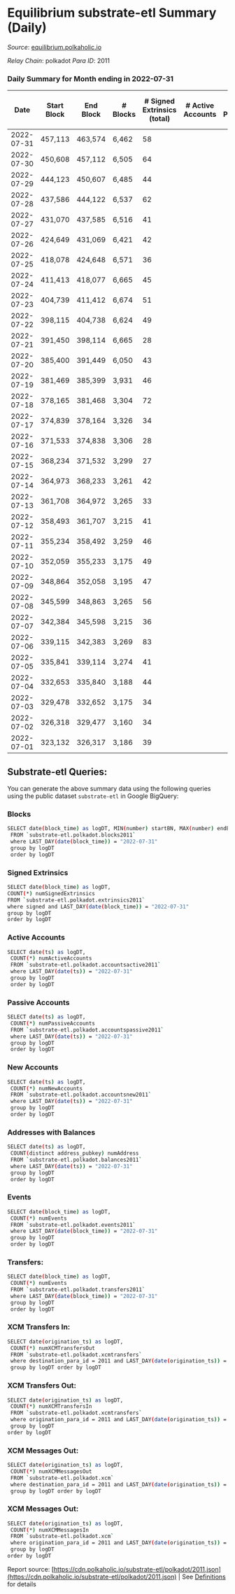 # Equilibrium substrate-etl Summary (Daily)

_Source_: [equilibrium.polkaholic.io](https://equilibrium.polkaholic.io)

*Relay Chain*: polkadot
*Para ID*: 2011



### Daily Summary for Month ending in 2022-07-31


| Date | Start Block | End Block | # Blocks | # Signed Extrinsics (total) | # Active Accounts | # Passive | # New | # Addresses with Balances | # Events | # Transfers | # XCM Transfers In | # XCM Transfers Out | # XCM In | # XCM Out | Issues | 
| ---- | ----------- | --------- | -------- | --------------------------- | ----------------- | --------- | ----- | ------------------------- | -------- | ----------- | ------------------ | ------------------- | -------- | --------- | ------ |
| 2022-07-31 | 457,113 | 463,574 | 6,462 | 58 |  |  |  | 7,289 | 146,748 |   |   |   |  |  |  |
| 2022-07-30 | 450,608 | 457,112 | 6,505 | 64 |  |  |  | 7,288 | 147,713 |   |   |   |  |  |  |
| 2022-07-29 | 444,123 | 450,607 | 6,485 | 44 |  |  |  | 7,282 | 147,214 |   |   |   |  |  |  |
| 2022-07-28 | 437,586 | 444,122 | 6,537 | 62 |  |  |  | 7,278 | 148,448 |   |   |   | 3 | 2 |  |
| 2022-07-27 | 431,070 | 437,585 | 6,516 | 41 |  |  |  | 7,276 | 147,899 |   |   |   |  |  |  |
| 2022-07-26 | 424,649 | 431,069 | 6,421 | 42 |  |  |  | 7,276 | 109,743 |   |   |   |  | 2 |  |
| 2022-07-25 | 418,078 | 424,648 | 6,571 | 36 |  |  |  | 7,402 | 20,393 |   |   |   |  |  |  |
| 2022-07-24 | 411,413 | 418,077 | 6,665 | 45 |  |  |  | 4,019 | 13,558 |   |   |   |  |  |  |
| 2022-07-23 | 404,739 | 411,412 | 6,674 | 51 |  |  |  | 4,012 | 13,573 |   |   |   |  |  |  |
| 2022-07-22 | 398,115 | 404,738 | 6,624 | 49 |  |  |  | 4,004 | 13,465 |   |   |   |  |  |  |
| 2022-07-21 | 391,450 | 398,114 | 6,665 | 28 |  |  |  | 4,002 | 13,479 |   |   |   |  |  |  |
| 2022-07-20 | 385,400 | 391,449 | 6,050 | 43 |  |  |  | 3,995 | 12,295 |   |   |   |  |  |  |
| 2022-07-19 | 381,469 | 385,399 | 3,931 | 46 |  |  |  | 3,988 | 8,069 |   |   |   |  |  |  |
| 2022-07-18 | 378,165 | 381,468 | 3,304 | 72 |  |  |  | 3,980 | 6,887 |   |   |   |  |  |  |
| 2022-07-17 | 374,839 | 378,164 | 3,326 | 34 |  |  |  | 3,966 | 6,813 |   |   |   |  |  |  |
| 2022-07-16 | 371,533 | 374,838 | 3,306 | 28 |  |  |  | 3,960 | 6,751 |   |   |   |  |  |  |
| 2022-07-15 | 368,234 | 371,532 | 3,299 | 27 |  |  |  | 3,954 | 6,718 |   |   |   |  |  |  |
| 2022-07-14 | 364,973 | 368,233 | 3,261 | 42 |  |  |  | 3,950 | 6,723 |   |   |   |  |  |  |
| 2022-07-13 | 361,708 | 364,972 | 3,265 | 33 |  |  |  | 3,942 | 6,668 |   |   |   |  |  |  |
| 2022-07-12 | 358,493 | 361,707 | 3,215 | 41 |  |  |  | 3,938 | 6,599 |   |   |   |  |  |  |
| 2022-07-11 | 355,234 | 358,492 | 3,259 | 46 |  |  |  | 3,933 | 6,742 |   |   |   |  |  |  |
| 2022-07-10 | 352,059 | 355,233 | 3,175 | 49 |  |  |  | 3,924 | 6,573 |   |   |   |  |  |  |
| 2022-07-09 | 348,864 | 352,058 | 3,195 | 47 |  |  |  | 3,912 | 6,582 |   |   |   |  |  |  |
| 2022-07-08 | 345,599 | 348,863 | 3,265 | 56 |  |  |  | 3,903 | 6,787 |   |   |   |  |  |  |
| 2022-07-07 | 342,384 | 345,598 | 3,215 | 36 |  |  |  | 3,894 | 6,585 |   |   |   | 1 |  |  |
| 2022-07-06 | 339,115 | 342,383 | 3,269 | 83 |  |  |  | 3,885 | 6,825 |   |   |   |  |  |  |
| 2022-07-05 | 335,841 | 339,114 | 3,274 | 41 |  |  |  | 3,869 | 6,733 |   |   |   |  |  |  |
| 2022-07-04 | 332,653 | 335,840 | 3,188 | 44 |  |  |  | 3,863 | 6,575 |   |   |   |  |  |  |
| 2022-07-03 | 329,478 | 332,652 | 3,175 | 34 |  |  |  | 3,857 | 6,514 |   |   |   |  |  |  |
| 2022-07-02 | 326,318 | 329,477 | 3,160 | 34 |  |  |  | 3,852 | 6,484 |   |   |   |  |  |  |
| 2022-07-01 | 323,132 | 326,317 | 3,186 | 39 |  |  |  | 3,844 | 6,560 |   |   |   |  |  |  |

## Substrate-etl Queries:
You can generate the above summary data using the following queries using the public dataset `substrate-etl` in Google BigQuery:

### Blocks
```bash
SELECT date(block_time) as logDT, MIN(number) startBN, MAX(number) endBN, COUNT(*) numBlocks 
 FROM `substrate-etl.polkadot.blocks2011`  
 where LAST_DAY(date(block_time)) = "2022-07-31" 
 group by logDT 
 order by logDT
```

### Signed Extrinsics
```bash
SELECT date(block_time) as logDT, 
COUNT(*) numSignedExtrinsics 
FROM `substrate-etl.polkadot.extrinsics2011`  
where signed and LAST_DAY(date(block_time)) = "2022-07-31" 
group by logDT 
order by logDT
```

### Active Accounts
```bash
SELECT date(ts) as logDT, 
 COUNT(*) numActiveAccounts 
 FROM `substrate-etl.polkadot.accountsactive2011` 
 where LAST_DAY(date(ts)) = "2022-07-31" 
 group by logDT 
 order by logDT
```

### Passive Accounts
```bash
SELECT date(ts) as logDT, 
 COUNT(*) numPassiveAccounts 
 FROM `substrate-etl.polkadot.accountspassive2011` 
 where LAST_DAY(date(ts)) = "2022-07-31" 
 group by logDT 
 order by logDT
```

### New Accounts
```bash
SELECT date(ts) as logDT, 
 COUNT(*) numNewAccounts 
 FROM `substrate-etl.polkadot.accountsnew2011` 
 where LAST_DAY(date(ts)) = "2022-07-31" 
 group by logDT
 order by logDT
```

### Addresses with Balances
```bash
SELECT date(ts) as logDT,
 COUNT(distinct address_pubkey) numAddress 
 FROM `substrate-etl.polkadot.balances2011` 
 where LAST_DAY(date(ts)) = "2022-07-31" 
 group by logDT 
 order by logDT
```

### Events
```bash
SELECT date(block_time) as logDT, 
 COUNT(*) numEvents 
 FROM `substrate-etl.polkadot.events2011` 
 where LAST_DAY(date(block_time)) = "2022-07-31" 
 group by logDT 
 order by logDT
```

### Transfers:
```bash
SELECT date(block_time) as logDT, 
 COUNT(*) numEvents 
 FROM `substrate-etl.polkadot.transfers2011` 
 where LAST_DAY(date(block_time)) = "2022-07-31" 
 group by logDT 
 order by logDT
```

### XCM Transfers In:
```bash
SELECT date(origination_ts) as logDT, 
 COUNT(*) numXCMTransfersOut 
 FROM `substrate-etl.polkadot.xcmtransfers` 
 where destination_para_id = 2011 and LAST_DAY(date(origination_ts)) = "2022-07-31" 
 group by logDT order by logDT
```

### XCM Transfers Out:
```bash
SELECT date(origination_ts) as logDT, 
 COUNT(*) numXCMTransfersIn 
 FROM `substrate-etl.polkadot.xcmtransfers` 
 where origination_para_id = 2011 and LAST_DAY(date(origination_ts)) = "2022-07-31" 
 group by logDT 
order by logDT
```

### XCM Messages Out:
```bash
SELECT date(origination_ts) as logDT, 
 COUNT(*) numXCMMessagesOut 
 FROM `substrate-etl.polkadot.xcm` 
 where destination_para_id = 2011 and LAST_DAY(date(origination_ts)) = "2022-07-31" 
 group by logDT order by logDT
```

### XCM Messages Out:
```bash
SELECT date(origination_ts) as logDT, 
 COUNT(*) numXCMMessagesIn 
 FROM `substrate-etl.polkadot.xcm` 
 where origination_para_id = 2011 and LAST_DAY(date(origination_ts)) = "2022-07-31" 
 group by logDT 
order by logDT
```


Report source: [https://cdn.polkaholic.io/substrate-etl/polkadot/2011.json](https://cdn.polkaholic.io/substrate-etl/polkadot/2011.json) | See [Definitions](/DEFINITIONS.md) for details
